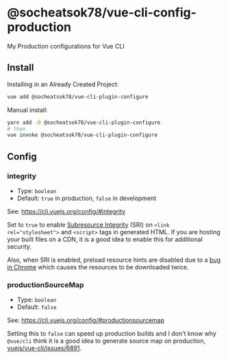 # @socheatsok78/vue-cli-config-production

My Production configurations for Vue CLI

## Install

Installing in an Already Created Project:

```sh
vue add @socheatsok78/vue-cli-plugin-configure
```

Manual install:

```sh
yarn add -D @socheatsok78/vue-cli-plugin-configure
# then
vue invoke @socheatsok78/vue-cli-plugin-configure
```

## Config

### integrity

- Type: `boolean`
- Default: `true` in production, `false` in development

See: https://cli.vuejs.org/config/#integrity

Set to `true` to enable [Subresource Integrity](https://developer.mozilla.org/en-US/docs/Web/Security/Subresource_Integrity) (SRI) on `<link rel="stylesheet">` and `<script>` tags in generated HTML. If you are hosting your built files on a CDN, it is a good idea to enable this for additional security.

Also, when SRI is enabled, preload resource hints are disabled due to a [bug in Chrome](https://bugs.chromium.org/p/chromium/issues/detail?id=677022) which causes the resources to be downloaded twice.

### productionSourceMap

- Type: `boolean`
- Default: `false`

See: https://cli.vuejs.org/config/#productionsourcemap

Setting this to `false` can speed up production builds and I don't know why `@vue/cli` think it is a good idea to generate source map on production, [vuejs/vue-cli/issues/6891](https://github.com/vuejs/vue-cli/issues/6891).
